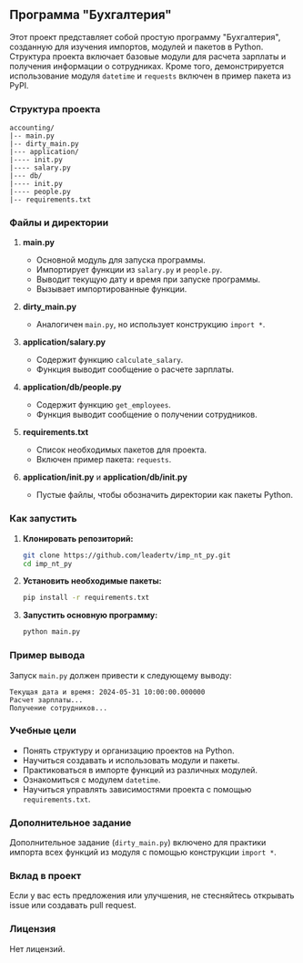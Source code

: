 ## Программа "Бухгалтерия"

Этот проект представляет собой простую программу "Бухгалтерия", созданную для изучения импортов, модулей и пакетов в Python. Структура проекта включает базовые модули для расчета зарплаты и получения информации о сотрудниках. Кроме того, демонстрируется использование модуля `datetime` и `requests` включен в пример пакета из PyPI.

### Структура проекта
```
accounting/
|-- main.py
|-- dirty_main.py
|--- application/
|---- init.py
|---- salary.py
|--- db/
|---- init.py
|---- people.py
|-- requirements.txt
```


### Файлы и директории

1. **main.py**
    - Основной модуль для запуска программы.
    - Импортирует функции из `salary.py` и `people.py`.
    - Выводит текущую дату и время при запуске программы.
    - Вызывает импортированные функции.

2. **dirty_main.py**
    - Аналогичен `main.py`, но использует конструкцию `import *`.

3. **application/salary.py**
    - Содержит функцию `calculate_salary`.
    - Функция выводит сообщение о расчете зарплаты.

4. **application/db/people.py**
    - Содержит функцию `get_employees`.
    - Функция выводит сообщение о получении сотрудников.

5. **requirements.txt**
    - Список необходимых пакетов для проекта.
    - Включен пример пакета: `requests`.

6. **application/__init__.py** и **application/db/__init__.py**
    - Пустые файлы, чтобы обозначить директории как пакеты Python.

### Как запустить

1. **Клонировать репозиторий:**

    ```bash
    git clone https://github.com/leadertv/imp_nt_py.git
    cd imp_nt_py
    ```

2. **Установить необходимые пакеты:**

    ```bash
    pip install -r requirements.txt
    ```

3. **Запустить основную программу:**

    ```bash
    python main.py
    ```

### Пример вывода

Запуск `main.py` должен привести к следующему выводу:
```
Текущая дата и время: 2024-05-31 10:00:00.000000
Расчет зарплаты...
Получение сотрудников...
```

### Учебные цели

- Понять структуру и организацию проектов на Python.
- Научиться создавать и использовать модули и пакеты.
- Практиковаться в импорте функций из различных модулей.
- Ознакомиться с модулем `datetime`.
- Научиться управлять зависимостями проекта с помощью `requirements.txt`.

### Дополнительное задание

Дополнительное задание (`dirty_main.py`) включено для практики импорта всех функций из модуля с помощью конструкции `import *`.

### Вклад в проект

Если у вас есть предложения или улучшения, не стесняйтесь открывать issue или создавать pull request.

### Лицензия

Нет лицензий.


